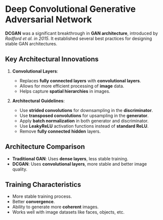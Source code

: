 # Deep Convolutional Generative Adversarial Network

**DCGAN** was a significant breakthrough in **GAN architecture**, introduced by *Radford et al. in 2015*. It established several best practices for designing stable GAN architectures.
## Key Architectural Innovations

1. **Convolutional Layers**:

    - Replaces **fully connected layers** with **convolutional layers**.
    - Allows for more efficient processing of **image** data.
    - Helps capture **spatial hierarchies** in images.

2. **Architectural Guidelines**:

    - Use **strided convolutions** for downsampling in the **discriminator**.
    - Use **transposed convolutions** for upsampling in the **generator**.
    - Apply **batch normalization** in both generator and discriminator.
    - Use **LeakyReLU** activation functions instead of **standard ReLU**.
    - Remove **fully connected** **hidden** layers.



## Architecture Comparison

 - **Traditional GAN**: Uses **dense layers**, less stable training.
 - **DCGAN**: Uses **convolutional layers**, more stable and better image quality.

## Training Characteristics

 - More stable training process.
 - Better **convergence**.
 - Ability to generate more **coherent** images.
 - Works well with image datasets like faces, objects, etc.
